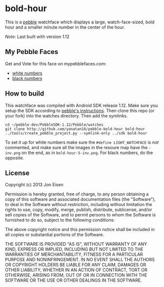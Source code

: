 # bold-hour

This is a [pebble](http://getpebble.com) watchface which displays a large, watch-face-sized, bold hour and a smaller minute number in the center of the hour.

_Note_: Last built with version 1.12

## My Pebble Faces

Get and Vote for this face on mypebblefaces.com:
- [white numbers](http://mypebblefaces.com/view?fID=700&aName=yanatan16&pageTitle=Bold+Hour+%28White%29&auID=598)
- [black numbers](http://mypebblefaces.com/view?fID=698&aName=yanatan16&pageTitle=Bold+Hour+%28Black%29&auID=598)

## How to build

This watchface was compiled with Android SDK release 1.12. Make sure you setup the SDK according to [pebble's instructions](http://developer.getpebble.com). Then clone this repo (or your fork) into the watches directory. Then add the symlinks.

```
cd ~/pebble-dev/PebbleSDK-1.12/Pebble/watches
git clone http://github.com/yanatan16/pebble-bold-hour bold-hour
../tools/create_pebble_project.py --symlink-only ../sdk bold-hour
```

To set it up for white numbers make sure the `#define LIGHT_WATCHFACE` is _not_ commented, and make sure all the images in the resoure map have the `-inv.png` on the end, as in `bold-hour-5-inv.png`. For black numbers, do the opposite.

## License

Copyright (c) 2013 Jon Eisen

Permission is hereby granted, free of charge, to any person obtaining a copy of this software and associated documentation files (the "Software"), to deal in the Software without restriction, including without limitation the rights to use, copy, modify, merge, publish, distribute, sublicense, and/or sell copies of the Software, and to permit persons to whom the Software is furnished to do so, subject to the following conditions:

The above copyright notice and this permission notice shall be included in all copies or substantial portions of the Software.

THE SOFTWARE IS PROVIDED "AS IS", WITHOUT WARRANTY OF ANY KIND, EXPRESS OR IMPLIED, INCLUDING BUT NOT LIMITED TO THE WARRANTIES OF MERCHANTABILITY, FITNESS FOR A PARTICULAR PURPOSE AND NONINFRINGEMENT. IN NO EVENT SHALL THE AUTHORS OR COPYRIGHT HOLDERS BE LIABLE FOR ANY CLAIM, DAMAGES OR OTHER LIABILITY, WHETHER IN AN ACTION OF CONTRACT, TORT OR OTHERWISE, ARISING FROM, OUT OF OR IN CONNECTION WITH THE SOFTWARE OR THE USE OR OTHER DEALINGS IN THE SOFTWARE.
